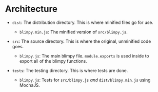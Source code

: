 # Architecture

 - `dist`: The distribution directory. This is where minified files go for use.

    - `blimpy.min.js`: The minified version of `src/blimpy.js`.

 - `src`: The source directory. This is where the original, unminified code goes.

    - `blimpy.js`: The main blimpy file. `module.exports` is used inside to export all of the blimpy functions.

 - `tests`: The testing directory. This is where tests are done.

    - `blimpy.js`: Tests for `src/blimpy.js` *and* `dist/blimpy.min.js` using MochaJS.
